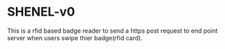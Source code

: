 # SHENEL-v0
This is a rfid based badge reader to send a https post request to end point server when users swipe thier badge(rfid card). 
